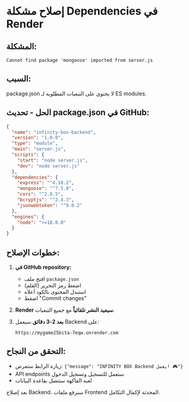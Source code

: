 # إصلاح مشكلة Dependencies في Render

## المشكلة:
```
Cannot find package 'mongoose' imported from server.js
```

## السبب:
package.json لا يحتوي على التبعيات المطلوبة لـ ES modules.

## الحل - تحديث package.json في GitHub:

```json
{
  "name": "infinity-box-backend",
  "version": "1.0.0",
  "type": "module",
  "main": "server.js",
  "scripts": {
    "start": "node server.js",
    "dev": "node server.js"
  },
  "dependencies": {
    "express": "^4.18.2",
    "mongoose": "^7.5.0", 
    "cors": "^2.8.5",
    "bcryptjs": "^2.4.3",
    "jsonwebtoken": "^9.0.2"
  },
  "engines": {
    "node": ">=18.0.0"
  }
}
```

## خطوات الإصلاح:

1. **في GitHub repository:**
   - افتح ملف `package.json`
   - اضغط رمز التحرير (القلم)
   - استبدل المحتوى بالكود أعلاه
   - اضغط "Commit changes"

2. **Render سيعيد النشر تلقائياً** مع جميع التبعيات.

3. **بعد 2-3 دقائق** سيعمل Backend على:
   ```
   https://mygame25bita-7eqw.onrender.com
   ```

## التحقق من النجاح:
- زيارة الرابط ستعرض: `{"message": "INFINITY BOX Backend يعمل! 🎮"}`
- API endpoints ستعمل للتسجيل وتسجيل الدخول
- لعبة الفاكهة ستتصل بقاعدة البيانات

بعد إصلاح Backend، سنرفع ملفات Frontend المحدثة لإكمال التكامل.